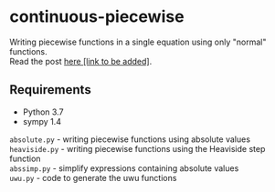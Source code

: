 # continuous-piecewise

Writing piecewise functions in a single equation using only "normal" functions. \
Read the post [here [link to be added]]().

## Requirements

 * Python 3.7
 * sympy 1.4

`absolute.py` - writing piecewise functions using absolute values \
`heaviside.py` - writing piecewise functions using the Heaviside step function \
`abssimp.py` - simplify expressions containing absolute values \
`uwu.py` - code to generate the uwu functions

